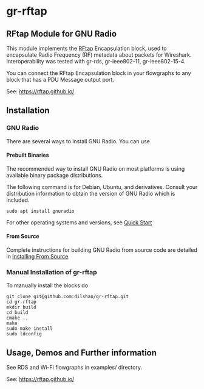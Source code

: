 # gr-rftap

## RFtap Module for GNU Radio

This module implements the [RFtap](https://rftap.github.io/) Encapsulation block, used to encapsulate Radio Frequency (RF) metadata about packets for Wireshark. Interoperability was tested with gr-rds, gr-ieee802-11, gr-ieee802-15-4.

You can connect the RFtap Encapsulation block in your flowgraphs to any block that has a PDU Message output port.

See: https://rftap.github.io/

## Installation

### GNU Radio

There are several ways to install GNU Radio. You can use

#### Prebuilt Binaries

The recommended way to install GNU Radio on most platforms is using available binary package distributions. 

The following command is for Debian, Ubuntu, and derivatives. Consult your distribution information to obtain the version of GNU Radio which is included.

    sudo apt install gnuradio

For other operating systems and versions, see [Quick Start](https://wiki.gnuradio.org/index.php/InstallingGR#Quick_Start)

#### From Source

Complete instructions for building GNU Radio from source code are detailed in 
[Installing From Source](https://wiki.gnuradio.org/index.php?title=LinuxInstall#From_Source). 

### Manual Installation of gr-rftap

To manually install the blocks do

    git clone git@github.com:dilshan/gr-rftap.git
    cd gr-rftap
    mkdir build
    cd build
    cmake ..
    make
    sudo make install
    sudo ldconfig

## Usage, Demos and Further information

See RDS and Wi-Fi flowgraphs in examples/ directory.

See: https://rftap.github.io/
